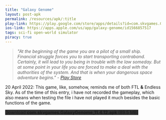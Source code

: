 ```yaml
---
title: "Galaxy Genome"
layout: post-apk
permalink: /resources/apk/:title
play-link: https://play.google.com/store/apps/details?id=com.skvgames.GalaxyGenome
ios-link: https://apps.apple.com/us/app/galaxy-genome/id1566857517
tags: sci-fi open-world simulator
piracy: true
---
```


> _"At the beginning of the game you are a pilot of a small ship. Financial struggle forces you to start transporting contraband. Certainly, it will lead to you being in trouble with the law someday. But at some point in your life you are forced to make a deal with the authorities of the system. And that is when your dangerous space adventure begins." - <a href="https://play.google.com/store/apps/details?id=com.skvgames.GalaxyGenome" target="_blank">Play Store</a>_

<span class="timestamp">20 April 2022:</span> This game, like, somehow, reminds me of both FTL **&** Endless Sky. As of the time of this entry, i have not recorded the gameplay, which also means when testing the file i have not played it much besides the basic functions of the game.

<div class="text-center">
    <a class="btn btn-dark btn-block w-100" onclick='apk("com.skvgames.GalaxyGenome_11.4.12.apk")' style="text-decoration: none; background-color: #333;"> Download <b>com.skvgames.GalaxyGenome_11.4.12.apk</b> (89.5 MB)</a>
</div>
